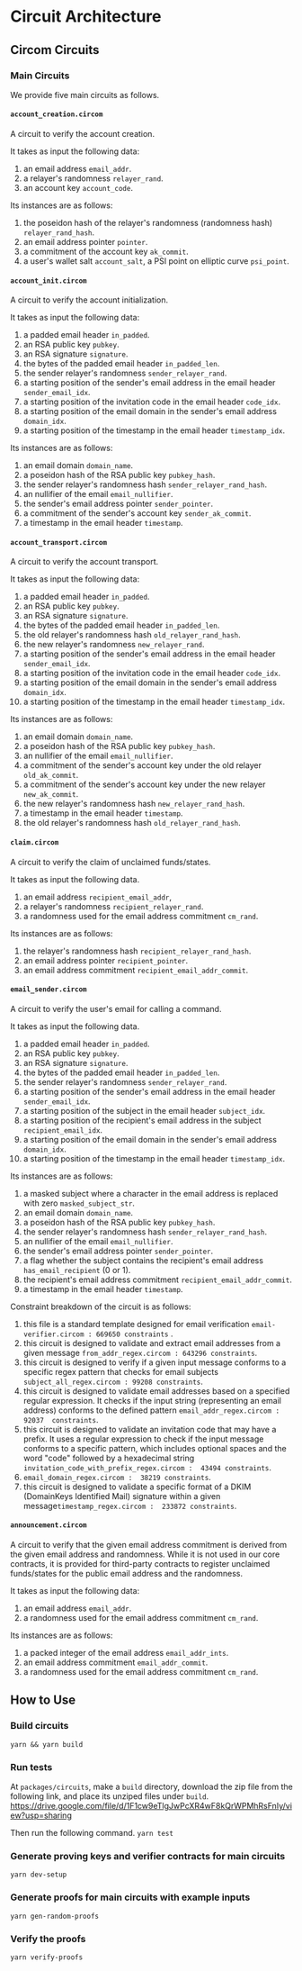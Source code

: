 # Circuit Architecture
## Circom Circuits
### Main Circuits

We provide five main circuits as follows.

#### `account_creation.circom`
A circuit to verify the account creation.

It takes as input the following data:
1. an email address `email_addr`.
2. a relayer's randomness `relayer_rand`.
3. an account key `account_code`. 

Its instances are as follows:
1. the poseidon hash of the relayer's randomness (randomness hash) `relayer_rand_hash`.
2. an email address pointer `pointer`.
3. a commitment of the account key `ak_commit`.
4. a user's wallet salt `account_salt`, a PSI point on elliptic curve `psi_point`.

#### `account_init.circom`
A circuit to verify the account initialization.

It takes as input the following data:
1. a padded email header `in_padded`.
2. an RSA public key `pubkey`.
3. an RSA signature `signature`.
4. the bytes of the padded email header `in_padded_len`.
5. the sender relayer's randomness `sender_relayer_rand`.
6. a starting position of the sender's email address in the email header `sender_email_idx`.
7. a starting position of the invitation code in the email header `code_idx`.
8. a starting position of the email domain in the sender's email address `domain_idx`.
9. a starting position of the timestamp in the email header `timestamp_idx`.

Its instances are as follows:
1. an email domain `domain_name`.
2. a poseidon hash of the RSA public key `pubkey_hash`.
3. the sender relayer's randomness hash `sender_relayer_rand_hash`.
4. an nullifier of the email `email_nullifier`.
5. the sender's email address pointer `sender_pointer`.
6. a commitment of the sender's account key `sender_ak_commit`.
7. a timestamp in the email header `timestamp`.

#### `account_transport.circom`
A circuit to verify the account transport.

It takes as input the following data:
1. a padded email header `in_padded`.
2. an RSA public key `pubkey`.
3. an RSA signature `signature`.
4. the bytes of the padded email header `in_padded_len`.
5. the old relayer's randomness hash `old_relayer_rand_hash`.
6. the new relayer's randomness `new_relayer_rand`.
7. a starting position of the sender's email address in the email header `sender_email_idx`.
8. a starting position of the invitation code in the email header `code_idx`.
9. a starting position of the email domain in the sender's email address `domain_idx`.
10. a starting position of the timestamp in the email header `timestamp_idx`.

Its instances are as follows:
1. an email domain `domain_name`.
2. a poseidon hash of the RSA public key `pubkey_hash`.
3. an nullifier of the email `email_nullifier`.
4. a commitment of the sender's account key under the old relayer `old_ak_commit`.
5. a commitment of the sender's account key under the new relayer `new_ak_commit`.
6. the new relayer's randomness hash `new_relayer_rand_hash`.
7. a timestamp in the email header `timestamp`.
8. the old relayer's randomness hash `old_relayer_rand_hash`.

#### `claim.circom`
A circuit to verify the claim of unclaimed funds/states. 

It takes as input the following data.
1. an email address `recipient_email_addr`,
2. a relayer's randomness `recipient_relayer_rand`.
3. a randomness used for the email address commitment `cm_rand`.

Its instances are as follows:
1. the relayer's randomness hash `recipient_relayer_rand_hash`.
2. an email address pointer `recipient_pointer`.
3. an email address commitment `recipient_email_addr_commit`.

#### `email_sender.circom`
A circuit to verify the user's email for calling a command. 

It takes as input the following data.
1. a padded email header `in_padded`.
2. an RSA public key `pubkey`.
3. an RSA signature `signature`.
4. the bytes of the padded email header `in_padded_len`.
5. the sender relayer's randomness `sender_relayer_rand`.
6. a starting position of the sender's email address in the email header `sender_email_idx`.
7. a starting position of the subject in the email header `subject_idx`.
8. a starting position of the recipient's email address in the subject `recipient_email_idx`.
9. a starting position of the email domain in the sender's email address `domain_idx`.
10. a starting position of the timestamp in the email header `timestamp_idx`.

Its instances are as follows:
1. a masked subject where a character in the email address is replaced with zero  `masked_subject_str`.
2. an email domain `domain_name`.
3. a poseidon hash of the RSA public key `pubkey_hash`.
4. the sender relayer's randomness hash `sender_relayer_rand_hash`.
5. an nullifier of the email `email_nullifier`.
6. the sender's email address pointer `sender_pointer`.
7. a flag whether the subject contains the recipient's email address `has_email_recipient` (0 or 1).
8. the recipient's email address commitment `recipient_email_addr_commit`.
9. a timestamp in the email header `timestamp`.
    
Constraint breakdown of the circuit is as follows:
1. this file is a standard template designed for email verification `email-verifier.circom : 669650 constraints` .
2. this circuit is designed to validate and extract email addresses from a given message `from_addr_regex.circom : 643296 constraints`.
3. this circuit is designed to verify if a given input message conforms to a specific regex pattern that checks for email subjects `subject_all_regex.circom : 99208 constraints`.
4. this circuit is designed to validate email addresses based on a specified regular expression. It checks if the input string (representing an email address) conforms to the defined pattern `email_addr_regex.circom : 92037  constraints`.
5. this circuit is designed to validate an invitation code that may have a prefix. It uses a regular expression to check if the input message conforms to a specific pattern, which includes optional spaces and the word "code" followed by a hexadecimal string `invitation_code_with_prefix_regex.circom :  43494 constraints`.
6. `email_domain_regex.circom :  38219 constraints`.
7. this circuit is designed to validate a specific format of a DKIM (DomainKeys Identified Mail) signature within a given message`timestamp_regex.circom :  233872 constraints`.


#### `announcement.circom`
A circuit to verify that the given email address commitment is derived from the given email address and randomness. While it is not used in our core contracts, it is provided for third-party contracts to register unclaimed funds/states for the public email address and the randomness. 

It takes as input the following data:
1. an email address `email_addr`.
2. a randomness used for the email address commitment `cm_rand`.
    
Its instances are as follows:
1. a packed integer of the email address `email_addr_ints`.
2. an email address commitment `email_addr_commit`.
3. a randomness used for the email address commitment `cm_rand`.

## How to Use
### Build circuits
`yarn && yarn build`

### Run tests
At `packages/circuits`, make a `build` directory, download the zip file from the following link, and place its unziped files under `build`.
https://drive.google.com/file/d/1F1cw9eTlgJwPcXR4wF8kQrWPMhRsFnIy/view?usp=sharing

Then run the following command.
`yarn test`

### Generate proving keys and verifier contracts for main circuits
`yarn dev-setup`

### Generate proofs for main circuits with example inputs
`yarn gen-random-proofs`

### Verify the proofs
`yarn verify-proofs`